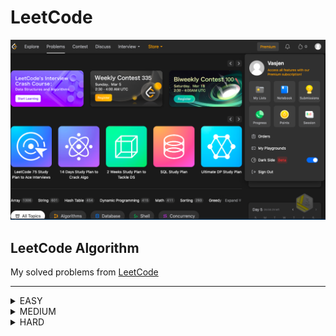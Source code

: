 LeetCode
========
![Album](./Wall.png)
## LeetCode Algorithm

My solved problems from [LeetCode](https://leetcode.com/problems/)
***
<details> 
  List of solved easy level problems 
  <summary>EASY</summary>

  
| # | Title | Solution |   Date   | Runtime | Memory |
|---| ----- | -------- | -------- | --------| ------ |
|1|[Two Sum](https://leetcode.com/problems/two-sum/) | [C#](./Easy/1/Solution.cs) |22-02-2023| [:milky_way:](./Easy/1/Runtime.png)|[:sunrise_over_mountains:](./Easy/1/Memory.png)
|9|[Palindrome Number](https://leetcode.com/problems/palindrome-number) | [C#](./Easy/9/Solution.cs) |22-02-2023| [:milky_way:](./Easy/9/Runtime.png)|[:sunrise_over_mountains:](./Easy/9/Memory.png)
|13|[Roman to Integer](https://leetcode.com/problems/roman-to-integer/description/) | [C# 1](./Easy/13/Solution.cs) , [C# 2](./Easy/13/Alternative.cs) |28-02-2023| [:milky_way:](./Easy/13/Runtime.png)|[:sunrise_over_mountains:](./Easy/13/Memory.png)
|14|[Longest Common Prefix](https://leetcode.com/problems/longest-common-prefix/) | [C#](./Easy/14/Solution.cs) |02-03-2023| [:milky_way:](./Easy/14/Runtime.png)|[:sunrise_over_mountains:](./Easy/14/Memory.png)
|26|[Remove Duplicates from Sorted Array](https://leetcode.com/problems/remove-duplicates-from-sorted-array/) | [C#](./Easy/26/Solution.cs) |25-04-2023| [:milky_way:](./Easy/26/Runtime.png)|[:sunrise_over_mountains:](./Easy/26/Memory.png)
|27|[Remove Element](https://leetcode.com/problems/remove-element/) | [C#](./Easy/27/Solution.cs) |05-04-2023| [:milky_way:](./Easy/27/Runtime.png)|[:sunrise_over_mountains:](./Easy/27/Memory.png)
|28|[Find the Index of the First Occurrence in a String](https://leetcode.com/problems/find-the-index-of-the-first-occurrence-in-a-string/) | [C#](./Easy/28/Solution.cs) |25-04-2023| [:milky_way:](./Easy/28/Runtime.png)|[:sunrise_over_mountains:](./Easy/28/Memory.png)
|35|[Search Insert Position](https://leetcode.com/problems/search-insert-position/) | [C#](./Easy/35/Solution.cs) |27-08-2023| [:milky_way:](./Easy/35/Runtime.png)|[:sunrise_over_mountains:](./Easy/35/Memory.png)
|112|[Path Sum](https://leetcode.com/problems/path-sum) | [C#](./Easy/112/Solution.cs) |15-03-2023| [:milky_way:](./Easy/112/Runtime.png)|[:sunrise_over_mountains:](./Easy/112/Memory.png)
|125|[Valid Palindrome](https://leetcode.com/problems/valid-palindrome/) | [C# 1](./Easy/125/Solution.cs) , [C# 2](./Easy/125/Alternative/Solution.cs) |13-09-2023| [:milky_way:](./Easy/125/Alternative/Runtime.png)|[:sunrise_over_mountains:](./Easy/125/Alternative/Memory.png)
|136|[Single Number](https://leetcode.com/problems/single-number/) | [C#](./Easy/136/Solution.cs) |26-04-2023| [:milky_way:](./Easy/136/Runtime.png)|[:sunrise_over_mountains:](./Easy/136/Memory.png)
|145|[Binary Tree Postorder Traversal](https://leetcode.com/problems/binary-tree-postorder-traversal/) | [C#](./Easy/145/Solution.cs) |01-04-2023| [:milky_way:](./Easy/145/Runtime.png)|[:sunrise_over_mountains:](./Easy/145/Memory.png)
|169|[Majority Element](https://leetcode.com/problems/majority-element/) | [C#](./Easy/169/Solution.cs) |17-04-2023| [:milky_way:](./Easy/169/Runtime.png)|[:sunrise_over_mountains:](./Easy/169/Memory.png)
|205|[Isomorphic Strings](https://leetcode.com/problems/isomorphic-strings/) | [C#](./Easy/205/Solution.cs) |01-05-2023| [:milky_way:](./Easy/1205/Runtime.png)|[:sunrise_over_mountains:](./Easy/205/Memory.png)
|217|[Contains Duplicate](https://leetcode.com/problems/contains-duplicate/) | [C#](./Easy/217/Solution.cs) |18-04-2023| [:milky_way:](./Easy/217/Runtime.png)|[:sunrise_over_mountains:](./Easy/217/Memory.png)
|225|[Implement Stack using Queues](https://leetcode.com/problems/implement-stack-using-queues/) | [C#](./Easy/225/Solution.cs) |28-04-2023| [:milky_way:](./Easy/225/Runtime.png)|[:sunrise_over_mountains:](./Easy/225/Memory.png)
|242|[Valid Anagram](https://leetcode.com/problems/valid-anagram/) | [C#](./Easy/242/Solution.cs) |19-04-2023| [:milky_way:](./Easy/242/Runtime.png)|[:sunrise_over_mountains:](./Easy/242/Memory.png)
|258|[Add Digits](https://leetcode.com/problems/add-digits/) | [C#](./Easy/258/Solution.cs) |29-04-2023| [:milky_way:](./Easy/258/Runtime.png)|[:sunrise_over_mountains:](./Easy/258/Memory.png)
|268|[Missing Number](https://leetcode.com/problems/missing-number/) | [C#](./Easy/268/Solution.cs) , [C# 2](./Easy/268/Alternative/Solution.cs) |27-08-2023| [:milky_way:](./Easy/268/Alternative/Runtime.png)|[:sunrise_over_mountains:](./Easy/268/Alternative/Memory.png)
|283|[Move Zeroes](https://leetcode.com/problems/move-zeroes/) | [C#](./Easy/283/Solution.cs) |08-04-2023| [:milky_way:](./Easy/283/Runtime.png)|[:sunrise_over_mountains:](./Easy/283/Memory.png)
|290|[Word Pattern](https://leetcode.com/problems/word-pattern/) | [C#](./Easy/290/Solution.cs) |21-04-2023| [:milky_way:](./Easy/290/Runtime.png)|[:sunrise_over_mountains:](./Easy/290/Memory.png)
|326|[Power of Three](https://leetcode.com/problems/power-of-three/description/) | [C#](./Easy/326/Solution.cs) |04-03-2023| [:milky_way:](./Easy/326/Runtime.png)|[:sunrise_over_mountains:](./Easy/326/Memory.png)
|344|[Reverse String](https://leetcode.com/problems/reverse-string) | [C#](./Easy/344/Solution.cs) |07-04-2023| [:milky_way:](./Easy/344/Runtime.png)|[:sunrise_over_mountains:](./Easy/344/Memory.png)
|349|[Intersection of Two Arrays](https://leetcode.com/problems/intersection-of-two-arrays/) | [C#](./Easy/349/Solution.cs) |23-04-2023| [:milky_way:](./Easy/349/Runtime.png)|[:sunrise_over_mountains:](./Easy/349/Memory.png)
|387|[First Unique Character in a String](https://leetcode.com/problems/first-unique-character-in-a-string/) | [C# 1](./Easy/387/Solution.cs) , [C# 2](./Easy/387/Alternative/Solution.cs) |12-09-2023| [:milky_way:](./Easy/387/Alternative/Runtime.png)|[:sunrise_over_mountains:](./Easy/387/Alternative/Memory.png)
|412|[Fizz Buzz](https://leetcode.com/problems/fizz-buzz/) | [C# 1](./Easy/412/Solution.cs) , [C# 2](./Easy/412/Alternative/Solution.cs) |12-09-2023| [:milky_way:](./Easy/412/Alternative/Runtime.png)|[:sunrise_over_mountains:](./Easy/412/Alternative/Memory.png)
|414|[Third Maximum Number](https://leetcode.com/problems/third-maximum-number/) | [C#](./Easy/414/Solution.cs) |05-04-2023| [:milky_way:](./Easy/414/Runtime.png)|[:sunrise_over_mountains:](./Easy/414/Memory.png)
|461|[Hamming Distance](https://leetcode.com/problems/hamming-distance/description/) | [C#](./Easy/461/Solution.cs) |04-03-2023| [:milky_way:](./Easy/461/Runtime.png)|[:sunrise_over_mountains:](./Easy/461/Memory.png)
|507|[Perfect Number](https://leetcode.com/problems/perfect-number/) | [C#](./Easy/507/Solution.cs) |05-04-2023| [:milky_way:](./Easy/507/Runtime.png)|[:sunrise_over_mountains:](./Easy/507/Memory.png)
|557|[Reverse Words in a String III](https://leetcode.com/problems/reverse-words-in-a-string-iii/) | [C#](./Easy/557/Solution.cs) |08-04-2023| [:milky_way:](./Easy/557/Runtime.png)|[:sunrise_over_mountains:](./Easy/557/Memory.png)
|594|[Longest Harmonious Subsequence](https://leetcode.com/problems/longest-harmonious-subsequence/) | [C#](./Easy/594/Solution.cs) |06-04-2023| [:milky_way:](./Easy/594/Runtime.png)|[:sunrise_over_mountains:](./Easy/594/Memory.png)
|606|[Sales Person](https://leetcode.com/problems/sales-person/description/) | [SQL](./Easy/606/Solution.sql) |04-03-2023| [:milky_way:](./Easy/606/Runtime.png)| –
|637|[Average of Levels in Binary Tree](https://leetcode.com/problems/average-of-levels-in-binary-tree/) | [C#](./Easy/637/Solution.cs) |04-04-2023| [:milky_way:](./Easy/637/Runtime.png)|[:sunrise_over_mountains:](./Easy/637/Memory.png)
|643|[Maximum Average Subarray I](https://leetcode.com/problems/maximum-average-subarray-i/) | [C# 1](./Easy/643/Solution.cs) , [C# 2](./Easy/643/Alternative/Solution.cs) |08-04-2023| [:milky_way:](./Easy/643/Alternative/Runtime.png)|[:sunrise_over_mountains:](./Easy/643/Alternative/Memory.png)
|657|[Robot Return to Origin](https://leetcode.com/problems/robot-return-to-origin/) | [C#](./Easy/657/Solution.cs) |01-04-2023| [:milky_way:](./Easy/657/Runtime.png)|[:sunrise_over_mountains:](./Easy/657/Memory.png)
|704|[Binary Search](https://leetcode.com/problems/binary-search/) | [C#](./Easy/704/Solution.cs) |27-08-2023| [:milky_way:](./Easy/704/Runtime.png)|[:sunrise_over_mountains:](./Easy/704/Memory.png)
|709|[To Lower Case](https://leetcode.com/problems/to-lower-case/) | [C#](./Easy/709/Solution.cs) |30-03-2023| [:milky_way:](./Easy/709/Runtime.png)|[:sunrise_over_mountains:](./Easy/709/Memory.png)
|724|[Find Pivot Index](https://leetcode.com/problems/find-pivot-index/) | [C#](./Easy/724/Solution.cs) |10-04-2023| [:milky_way:](./Easy/724/Runtime.png)|[:sunrise_over_mountains:](./Easy/724/Memory.png)
|796|[Rotate String](https://leetcode.com/problems/rotate-string/) | [C#](./Easy/796/Solution.cs) |05-05-2023| [:milky_way:](./Easy/796/Runtime.png)|[:sunrise_over_mountains:](./Easy/796/Memory.png)
|832|[Flipping an Image](https://leetcode.com/problems/flipping-an-image/) | [C#](./Easy/832/Solution.cs) |13-05-2023| [:milky_way:](./Easy/832/Runtime.png)|[:sunrise_over_mountains:](./Easy/832/Memory.png)
|896|[Monotonic Array](https://leetcode.com/problems/monotonic-array) | [C#](./Easy/896/Solution.cs) |24-02-2023| [:milky_way:](./Easy/896/Runtime.png)|[:sunrise_over_mountains:](./Easy/896/Memory.png)
|905|[Sort Array By Parity](https://leetcode.com/problems/sort-array-by-parity/) | [C#](./Easy/905/Solution.cs), [C#](./Easy/905/Alternative/Solution.cs) |05-04-2023| [:milky_way:](./Easy/905/Runtime.png)|[:sunrise_over_mountains:](./Easy/905/Memory.png)
|917|[Reverse Only Letters](https://leetcode.com/problems/reverse-only-letters/) | [C#](./Easy/917/Solution.cs) |09-04-2023| [:milky_way:](./Easy/917/Runtime.png)|[:sunrise_over_mountains:](./Easy/917/Memory.png)
|925|[Long Pressed Name](https://leetcode.com/problems/long-pressed-name/) | [C#](./Easy/925/Solution.cs) |24-02-2023| [:milky_way:](./Easy/925/Runtime.png)|[:sunrise_over_mountains:](./Easy/925/Memory.png)
|929|[Unique Email Addresses](https://leetcode.com/problems/unique-email-addresses/) | [C#](./Easy/929/Solution.cs) |03-04-2023| [:milky_way:](./Easy/929/Runtime.png)|[:sunrise_over_mountains:](./Easy/929/Memory.png)
|976|[Largest Perimeter Triangle](https://leetcode.com/problems/largest-perimeter-triangle/) | [C#](./Easy/976/Solution.cs) |06-04-2023| [:milky_way:](./Easy/976/Runtime.png)|[:sunrise_over_mountains:](./Easy/976/Memory.png)
|977|[Squares of a Sorted Array](https://leetcode.com/problems/squares-of-a-sorted-array/) | [C#](./Easy/977/Solution.cs) , [C# 2](./Easy/977/Alternative/Solution.cs) |13-09-2023|  [:milky_way:](./Easy/977/Alternative/Runtime.png)|[:sunrise_over_mountains:](./Easy/977/Alternative/Memory.png)
|989|[Add to Array-Form of Integer](https://leetcode.com/problems/add-to-array-form-of-integer/) | [C#](./Easy/989/Solution.cs) |04-03-2023| [:milky_way:](./Easy/989/Runtime.png)|[:sunrise_over_mountains:](./Easy/989/Memory.png)
|993|[Cousins in Binary Tree](https://leetcode.com/problems/cousins-in-binary-tree/) | [C#](./Easy/993/Solution.cs) |05-04-2023| [:milky_way:](./Easy/993/Runtime.png)|[:sunrise_over_mountains:](./Easy/993/Memory.png)
|997|[Find the Town Judge](https://leetcode.com/problems/find-the-town-judge/) | [C#](./Easy/997/Solution.cs) |07-04-2023| [:milky_way:](./Easy/997/Runtime.png)|[:sunrise_over_mountains:](./Easy/997/Memory.png)
|1047|[Remove All Adjacent Duplicates In String](https://leetcode.com/problems/remove-all-adjacent-duplicates-in-string/) | [C#](./Easy/1047/Solution.cs) |16-05-2023| [:milky_way:](./Easy/1047/Runtime.png)|[:sunrise_over_mountains:](./Easy/1047/Memory.png)
|1089|[Duplicate Zeros](https://leetcode.com/problems/duplicate-zeros) | [C#](./Easy/1089/Solution.cs) |30-03-2023| [:milky_way:](./Easy/1089/Runtime.png)|[:sunrise_over_mountains:](./Easy/1089/Memory.png)
|1103|[Distribute Candies to People](https://leetcode.com/problems/distribute-candies-to-people/) | [C# 1](./Easy/1103/Solution.cs) , [C# 2](./Easy/1103/Alternative/Solution.cs) |06-03-2023| [:milky_way:](./Easy/1103/Alternative/Runtime.png)|[:sunrise_over_mountains:](./Easy/1103/Alternative/Memory.png)
|1122|[Relative Sort Array](https://leetcode.com/problems/relative-sort-array/) | [C#](./Easy/1122/Solution.cs) |04-05-2023| [:milky_way:](./Easy/1122/Runtime.png)|[:sunrise_over_mountains:](./Easy/1122/Memory.png)
|1133|[Largest Unique Number](https://leetcode.com/problems/largest-unique-number/) | [C#](./Easy/1133/Solution.cs)|15-04-2023| [:milky_way:](./Easy/1133/Runtime.png)|[:sunrise_over_mountains:](./Easy/1133/Memory.png)
|1189|[Maximum Number of Balloons](https://leetcode.com/problems/maximum-number-of-balloons/) | [C#](./Easy/1189/Solution.cs)|15-04-2023| [:milky_way:](./Easy/1189/Runtime.png)|[:sunrise_over_mountains:](./Easy/1189/Memory.png)
|1207|[Unique Number of Occurrences](https://leetcode.com/problems/unique-number-of-occurrences/) | [C#](./Easy/1207/Solution.cs)|31-03-2023| [:milky_way:](./Easy/1207/Runtime.png)|[:sunrise_over_mountains:](./Easy/1207/Memory.png)
|1295|[Find Numbers with Even Number of Digits](https://leetcode.com/problems/find-numbers-with-even-number-of-digits/description/) | [C#](./Easy/1295/Solution.cs)|05-04-2023| [:milky_way:](./Easy/1295/Runtime.png)|[:sunrise_over_mountains:](./Easy/1295/memory.png)
|1309|[Decrypt String from Alphabet to Integer Mapping](https://leetcode.com/problems/decrypt-string-from-alphabet-to-integer-mapping) | [C#](./Easy/1309/Solution.cs) |05-03-2023| [:milky_way:](./Easy/1309/Runtime.png)|[:sunrise_over_mountains:](./Easy/1309/Memory.png)
|1360|[Number of Days Between Two Dates](https://leetcode.com/problems/number-of-days-between-two-dates/) | [C#](./Easy/1360/Solution.cs) |06-05-2023| [:milky_way:](./Easy/1360/Runtime.png)|[:sunrise_over_mountains:](./Easy/1360/Memory.png)
|1365|[How Many Numbers Are Smaller Than the Current Number](https://leetcode.com/problems/how-many-numbers-are-smaller-than-the-current-number/) | [C#](./Easy/1365/Solution.cs) |30-04-2023| [:milky_way:](./Easy/1365/Runtime.png)|[:sunrise_over_mountains:](./Easy/1365/Memory.png)
|1408|[String Matching in an Array](https://leetcode.com/problems/string-matching-in-an-array/) | [C#](./Easy/1408/Solution.cs) |01-04-2023| [:milky_way:](./Easy/1408/Runtime.png)|[:sunrise_over_mountains:](./Easy/1408/Memory.png)
|1413|[Minimum Value to Get Positive Step by Step Sum](https://leetcode.com/problems/minimum-value-to-get-positive-step-by-step-sum/) | [C#](./Easy/1413/Solution.cs) |08-04-2023| [:milky_way:](./Easy/1413/Runtime.png)|[:sunrise_over_mountains:](./Easy/1413/Memory.png)
|1417|[Reformat The String](https://leetcode.com/problems/reformat-the-string/) | [C#](./Easy/1417/Solution.cs) |16-03-2023| [:milky_way:](./Easy/1417/Runtime.png)|[:sunrise_over_mountains:](./Easy/1417/Memory.png)
|1422|[Maximum Score After Splitting a String](https://leetcode.com/problems/maximum-score-after-splitting-a-string/description/) | [C#](./Easy/1422/Solution.cs) |05-03-2023| [:milky_way:](./Easy/1422/Runtime.png)|[:sunrise_over_mountains:](./Easy/1422/Memory.png)
|1426|[Counting Elements](https://leetcode.com/problems/counting-elements/) | [C#](./Easy/1426/Solution.cs) |11-04-2023| [:milky_way:](./Easy/1426/Runtime.png)|[:sunrise_over_mountains:](./Easy/1426/Memory.png)
|1480|[Running Sum of 1d Array](https://leetcode.com/problems/running-sum-of-1d-array) | [C#](./Easy/1480/Solution.cs) |08-04-2023| [:milky_way:](./Easy/1480/Runtime.png)|[:sunrise_over_mountains:](./Easy/1480/Memory.png)
|1496|[Path Crossing](https://leetcode.com/problems/path-crossing/) | [C#](./Easy/1496/Solution.cs) |01-04-2023| [:milky_way:](./Easy/1496/Runtime.png)|[:sunrise_over_mountains:](./Easy/1496/Memory.png)
|1502|[Can Make Arithmetic Progression From Sequence](https://leetcode.com/problems/can-make-arithmetic-progression-from-sequence/) | [C#](./Easy/1502/Solution.cs) |06-04-2023| [:milky_way:](./Easy/1502/Runtime.png)|[:sunrise_over_mountains:](./Easy/1502/Memory.png)
|1512|[Number of Good Pairs](https://leetcode.com/problems/number-of-good-pairs/) | [C#](./Easy/1512/Solution.cs) |02-05-2023| [:milky_way:](./Easy/1512/Runtime.png)|[:sunrise_over_mountains:](./Easy/1512/Memory.png)
|1539|[Kth Missing Positive Number](https://leetcode.com/problems/kth-missing-positive-number/) | [C#](./Easy/1539/Solution.cs) |06-03-2023| [:milky_way:](./Easy/1539/Runtime.png)|[:sunrise_over_mountains:](./Easy/1539/Memory.png)
|1544|[Make The String Great](https://leetcode.com/problems/make-the-string-great/) | [C#](./Easy/1544/Solution.cs) |01-04-2023| [:milky_way:](./Easy/1544/Runtime.png)|[:sunrise_over_mountains:](./Easy/1544/Memory.png)
|1576|[Replace All ?'s to Avoid Consecutive Repeating Characters](https://leetcode.com/problems/replace-all-s-to-avoid-consecutive-repeating-characters) | [C#](./Easy/1576/Solution.cs) |31-03-2023| [:milky_way:](./Easy/1576/Runtime.png)|[:sunrise_over_mountains:](./Easy/1576/Memory.png)
|1662|[Check If Two String Arrays are Equivalent](https://leetcode.com/problems/check-if-two-string-arrays-are-equivalent/) | [C#](./Easy/1662/Solution.cs) |01-04-2023| [:milky_way:](./Easy/1662/Runtime.png)|[:sunrise_over_mountains:](./Easy/1662/Memory.png)
|1668|[Maximum Repeating Substring](https://leetcode.com/problems/maximum-repeating-substring/) | [C#](./Easy/1668/Solution.cs) |01-04-2023| [:milky_way:](./Easy/1668/Runtime.png)|[:sunrise_over_mountains:](./Easy/1668/Memory.png)
|1700|[Number of Students Unable to Eat Lunch](https://leetcode.com/problems/number-of-students-unable-to-eat-lunch/) | [C#](./Easy/1700/Solution.cs) |06-04-2023| [:milky_way:](./Easy/1700/Runtime.png)|[:sunrise_over_mountains:](./Easy/1700/Memory.png)
|1725|[Number Of Rectangles That Can Form The Largest Square](https://leetcode.com/problems/number-of-rectangles-that-can-form-the-largest-square/) | [C#](./Easy/1725/Solution.cs) |31-03-2023| [:milky_way:](./Easy/1725/Runtime.png)|[:sunrise_over_mountains:](./Easy/1725/Memory.png)
|1732|[Find the Highest Altitude](https://leetcode.com/problems/find-the-highest-altitude/) | [C#](./Easy/1732/Solution.cs) |10-04-2023| [:milky_way:](./Easy/1732/Runtime.png)|[:sunrise_over_mountains:](./Easy/1732/Memory.png)
|1748|[Sum of Unique Elements](https://leetcode.com/problems/sum-of-unique-elements/) | [C#](./Easy/1748/Solution.cs) |06-05-2023| [:milky_way:](./Easy/1748/Runtime.png)|[:sunrise_over_mountains:](./Easy/1748/Memory.png)
|1791|[Find Center of Star Graph](https://leetcode.com/problems/find-center-of-star-graph/) | [C#](./Easy/1791/Solution.cs) |03-04-2023| [:milky_way:](./Easy/1791/Runtime.png)|[:sunrise_over_mountains:](./Easy/1791/Memory.png)
|1812|[Determine Color of a Chessboard Square](https://leetcode.com/problems/determine-color-of-a-chessboard-square/) | [C#](./Easy/1812/Solution.cs) |30-03-2023| [:milky_way:](./Easy/1812/Runtime.png)|[:sunrise_over_mountains:](./Easy/1812/Memory.png)
|1832|[Check if the Sentence Is Pangram](https://leetcode.com/problems/check-if-the-sentence-is-pangram/) | [C#](./Easy/1832/Solution.cs) |11-04-2023| [:milky_way:](./Easy/1832/Runtime.png)|[:sunrise_over_mountains:](./Easy/1832/Memory.png)
|1886|[Determine Whether Matrix Can Be Obtained By Rotation](https://leetcode.com/problems/determine-whether-matrix-can-be-obtained-by-rotation/) | [C#](./Easy/1886/Solution.cs) |30-03-2023| [:milky_way:](./Easy/1886/Runtime.png)|[:sunrise_over_mountains:](./Easy/1886/Memory.png)
|1893|[Check if All the Integers in a Range Are Covered](https://leetcode.com/problems/check-if-all-the-integers-in-a-range-are-covered/) | [C#](./Easy/1893/Solution.cs) |20-04-2023| [:milky_way:](./Easy/1893/Runtime.png)|[:sunrise_over_mountains:](./Easy/1893/Memory.png)
|1903|[Largest Odd Number in String](https://leetcode.com/problems/largest-odd-number-in-string/) | [C#](./Easy/1903/Solution.cs) |16-03-2023| [:milky_way:](./Easy/1903/Runtime.png)|[:sunrise_over_mountains:](./Easy/1903/Memory.png)
|1909|[Remove One Element to Make the Array Strictly Increasing](https://leetcode.com/problems/remove-one-element-to-make-the-array-strictly-increasing/) | [C#](./Easy/1909/Solution.cs), [C# Better](./Easy/1909/Alternative/Better.cs) |03-04-2023| [:milky_way:](./Easy/1909/Alternative/Runtime.png)|[:sunrise_over_mountains:](./Easy/1909/Alternative/Memory.png)
|1941|[Check if All Characters Have Equal Number of Occurrences](https://leetcode.com/problems/check-if-all-characters-have-equal-number-of-occurrences) | [C#](./Easy/1941/Solution.cs) |11-04-2023| [:milky_way:](./Easy/1941/Runtime.png)|[:sunrise_over_mountains:](./Easy/1941/Memory.png)
|1974|[Minimum Time to Type Word Using Special Typewriter](https://leetcode.com/problems/minimum-time-to-type-word-using-special-typewriter/description/) | [C#](./Easy/1974/Solution.cs) |04-03-2023| [:milky_way:](./Easy/1974/Runtime.png)|[:sunrise_over_mountains:](./Easy/1974/Memory.png)
|1979|[Find Greatest Common Divisor of Array](https://leetcode.com/problems/find-greatest-common-divisor-of-array/) | [C#](./Easy/1979/Solution.cs) |23-02-2023| [:milky_way:](./Easy/1979/Runtime.png)|[:sunrise_over_mountains:](./Easy/1979/Memory.png)
|1991|[Find the Middle Index in Array](https://leetcode.com/problems/find-the-middle-index-in-array/) | [C#](./Easy/1991/Solution.cs) |10-04-2023| [:milky_way:](./Easy/1991/Runtime.png)|[:sunrise_over_mountains:](./Easy/1991/Memory.png)
|2000|[Reverse Prefix of Word](https://leetcode.com/problems/reverse-prefix-of-word/) | [C#](./Easy/2000/Solution.cs) |04-04-2023| [:milky_way:](./Easy/2000/Runtime.png)|[:sunrise_over_mountains:](./Easy/2000/Memory.png)
|2022|[Convert 1D Array Into 2D Array](https://leetcode.com/problems/convert-1d-array-into-2d-array/) | [C#](./Easy/2022/Solution.cs) |05-04-2023| [:milky_way:](./Easy/2022/Runtime.png)|[:sunrise_over_mountains:](./Easy/2022/Memory.png)
|2042|[Check if Numbers Are Ascending in a Sentence](https://leetcode.com/problems/check-if-numbers-are-ascending-in-a-sentence/) | [C#](./Easy/2042/Solution.cs) |06-04-2023| [:milky_way:](./Easy/2042/Runtime.png)|[:sunrise_over_mountains:](./Easy/2042/Memory.png)
|2057|[Smallest Index With Equal Value](https://leetcode.com/problems/find-greatest-common-divisor-of-array/) | [C#](./Easy/2057/Solution.cs) |03-04-2023| [:milky_way:](./Easy/2057/Runtime.png)|[:sunrise_over_mountains:](./Easy/2057/Memory.png)
|2114|[Maximum Number of Words Found in Sentences](https://leetcode.com/problems/maximum-number-of-words-found-in-sentences/) | [C#](./Easy/2114/Solution.cs) |05-03-2023| [:milky_way:](./Easy/2114/Runtime.png)|[:sunrise_over_mountains:](./Easy/2114/Memory.png)
|2119|[A Number After a Double Reversal](https://leetcode.com/problems/a-number-after-a-double-reversal/) | [C#](./Easy/2119/Solution.cs) |05-04-2023| [:milky_way:](./Easy/2119/Runtime.png)|[:sunrise_over_mountains:](./Easy/2119/Memory.png)
|2124|[Check if All A's Appears Before All B's](https://leetcode.com/problems/check-if-all-as-appears-before-all-bs/) | [C#](./Easy/2124/Solution.cs) |23-03-2023| [:milky_way:](./Easy/2124/Runtime.png)|[:sunrise_over_mountains:](./Easy/2124/Memory.png)
|2129|[Capitalize the Title](https://leetcode.com/problems/capitalize-the-title) | [C#](./Easy/2129/Solution.cs) |06-03-2023| [:milky_way:](./Easy/2129/Runtime.png)|[:sunrise_over_mountains:](./Easy/2129/Memory.png)
|2144|[Minimum Cost of Buying Candies With Discount](https://leetcode.com/problems/minimum-cost-of-buying-candies-with-discount/) | [C#](./Easy/2144/Solution.cs) |25-03-2023| [:milky_way:](./Easy/2144/Runtime.png)|[:sunrise_over_mountains:](./Easy/2144/Memory.png)
|2154|[Keep Multiplying Found Values by Two](https://leetcode.com/problems/keep-multiplying-found-values-by-two/) | [C#](./Easy/2154/Solution.cs) |01-04-2023| [:milky_way:](./Easy/2154/Runtime.png)|[:sunrise_over_mountains:](./Easy/2154/Memory.png)
|2224|[Minimum Number of Operations to Convert Time](https://leetcode.com/problems/minimum-number-of-operations-to-convert-time/) | [C#](./Easy/2224/Solution.cs) |28-03-2023| [:milky_way:](./Easy/2224/Runtime.png)|[:sunrise_over_mountains:](./Easy/2224/Memory.png)
|2248|[Intersection of Multiple Arrays](https://leetcode.com/problems/intersection-of-multiple-arrays/) | [C#](./Easy/2248/Solution.cs) |11-04-2023| [:milky_way:](./Easy/2248/Runtime.png)|[:sunrise_over_mountains:](./Easy/2248/Memory.png)
|2335|[Minimum Amount of Time to Fill Cups](https://leetcode.com/problems/minimum-amount-of-time-to-fill-cups/) | [C#](./Easy/2335/Solution.cs) |16-03-2023| [:milky_way:](./Easy/2335/Runtime.png)|[:sunrise_over_mountains:](./Easy/2335/Memory.png)
|2351|[First Letter to Appear Twicee](https://leetcode.com/problems/first-letter-to-appear-twice) | [C# 1](./Easy/2351/Solution.cs) , [C# 2](./Easy/2351/Alternative/Solution.cs) |07-03-2023| [:milky_way:](./Easy/2351/Runtime.png)|[:sunrise_over_mountains:](./Easy/2351/Memory.png)
|2404|[Most Frequent Even Element](https://leetcode.com/problems/most-frequent-even-element/) | [C# 1](./Easy/2404/Solution.cs) , [C# 2](./Easy/2404/Alternative/Solution.cs) |06-04-2023| [:milky_way:](./Easy/2404/Alternative/Runtime.png)|[:sunrise_over_mountains:](./Easy/2404/Alternative/Memory.png)
|2413|[Smallest Even Multiple](https://leetcode.com/problems/smallest-even-multiple/) | [C#](./Easy/2413/Solution.cs) |05-04-2023| [:milky_way:](./Easy/2413/Runtime.png)|[:sunrise_over_mountains:](./Easy/2413/Memory.png)
|2451|[Odd String Difference](https://leetcode.com/problems/odd-string-difference/) | [C#](./Easy/2451/Solution.cs) |24-02-2023| [:milky_way:](./Easy/2451/Runtime.png)|[:sunrise_over_mountains:](./Easy/2451/Memory.png)
|2455|[Average Value of Even Numbers That Are Divisible by Three](https://leetcode.com/problems/average-value-of-even-numbers-that-are-divisible-by-three/) | [C#](./Easy/2455/Solution.cs) |23-03-2023| [:milky_way:](./Easy/2455/Runtime.png)|[:sunrise_over_mountains:](./Easy/2455/Memory.png)
|2485|[Find the Pivot Integer](https://leetcode.com/problems/find-the-pivot-integer/) | [C#](./Easy/2485/Solution.cs) |07-04-2023| [:milky_way:](./Easy/2485/Runtime.png)|[:sunrise_over_mountains:](./Easy/2485/Memory.png)
|2544|[Alternating Digit Sum](https://leetcode.com/problems/alternating-digit-sum/) | [C#](./Easy/2544/Solution.cs) |06-04-2023| [:milky_way:](./Easy/2544/Runtime.png)|[:sunrise_over_mountains:](./Easy/2544/Memory.png)
|2574|[Left and Right Sum Differences](https://leetcode.com/problems/left-and-right-sum-differences/) | [C#](./Easy/2574/Solution.cs) |22-04-2023| [:milky_way:](./Easy/2574/Runtime.png)|[:sunrise_over_mountains:](./Easy/2574/Memory.png)
|2605|[Form Smallest Number From Two Digit Arrays](https://leetcode.com/problems/form-smallest-number-from-two-digit-arrays/) | [C# 1](./Easy/2605/Solution.cs) , [C# 2](./Easy/2605/Alternative/Solution.cs) |12-09-2023| [:milky_way:](./Easy/2605/Alternative/Runtime.png)|[:sunrise_over_mountains:](./Easy/2605/Alternative/Memory.png)
</details>
<details> 
List of solved medium level problems 
  <summary>MEDIUM</summary>

| # | Title | Solution |   Date   | Runtime | Memory |
|---| ----- | -------- | -------- | --------| ------ |
|3|[Longest Substring Without Repeating Characters](https://leetcode.com/problems/longest-substring-without-repeating-characters/) | [C#](./Medium/3/Solution.cs) |12-04-2023| [:milky_way:](./Medium/3/Runtime.png)|[:sunrise_over_mountains:](./Medium/3/Memory.png)
|7|[Reverse Integer](https://leetcode.com/problems/reverse-integer/) | [C#](./Medium/7/Solution.cs) |14-04-2023| [:milky_way:](./Medium/7/Runtime.png)|[:sunrise_over_mountains:](./Medium/7/Memory.png)
|49|[Group Anagrams](https://leetcode.com/problems/group-anagrams/) | [C#](./Medium/49/Solution.cs) |14-04-2023| [:milky_way:](./Medium/49/Runtime.png)|[:sunrise_over_mountains:](./Medium/49/Memory.png)
|74|[Search a 2D Matrix](https://leetcode.com/problems/search-a-2d-matrix/) | [C#](./Medium/74/Solution.cs) |27-08-2023| [:milky_way:](./Medium/74/Runtime.png)|[:sunrise_over_mountains:](./Medium/74/Memory.png)
|209|[Minimum Size Subarray Sum](https://leetcode.com/problems/minimum-size-subarray-sum/) | [C#](./Medium/209/Solution.cs) |09-04-2023| [:milky_way:](./Medium/209/Runtime.png)|[:sunrise_over_mountains:](./Medium/209/Memory.png)
|560|[Subarray Sum Equals K](https://leetcode.com/problems/subarray-sum-equals-k/) | [C#](./Medium/560/Solution.cs) |11-04-2023| [:milky_way:](./Medium/560/Runtime.png)|[:sunrise_over_mountains:](./Medium/560/Memory.png)
|713|[Subarray Product Less Than K](https://leetcode.com/problems/subarray-product-less-than-k/) | [C#](./Medium/713/Solution.cs) |08-04-2023| [:milky_way:](./Medium/713/Runtime.png)|[:sunrise_over_mountains:](./Medium/713/Memory.png)
|1004|[Max Consecutive Ones III](https://leetcode.com/problems/max-consecutive-ones-iii/) | [C#](./Medium/1004/Solution.cs) |08-04-2023| [:milky_way:](./Medium/1004/Runtime.png)|[:sunrise_over_mountains:](./Medium/1004/Memory.png)
|1208|[Get Equal Substrings Within Budget](https://leetcode.com/problems/get-equal-substrings-within-budget/) | [C#](./Medium/1208/Solution.cs) |09-04-2023| [:milky_way:](./Medium/1208/Runtime.png)|[:sunrise_over_mountains:](./Medium/1208/Memory.png)
|1248|[Count Number of Nice Subarrays](https://leetcode.com/problems/count-number-of-nice-subarrays/) | [C#](./Medium/1248/Solution.cs) |14-04-2023| [:milky_way:](./Medium/1248/Runtime.png)|[:sunrise_over_mountains:](./Medium/1248/Memory.png)
|1456|[Maximum Number of Vowels in a Substring of Given Length](https://leetcode.com/problems/maximum-number-of-vowels-in-a-substring-of-given-length/) | [C#](./Medium/1456/Solution.cs) |09-04-2023| [:milky_way:](./Medium/1456/Runtime.png)|[:sunrise_over_mountains:](./Medium/1456/Memory.png)
|2225|[Find Players With Zero or One Losses](https://leetcode.com/problems/find-players-with-zero-or-one-losses/) | [C#](./Medium/2225/Solution.cs) |14-04-2023| [:milky_way:](./Medium/2225/Runtime.png)|[:sunrise_over_mountains:](./Medium/2225/Memory.png)
|2260|[Minimum Consecutive Cards to Pick Up](https://leetcode.com/problems/minimum-consecutive-cards-to-pick-up/) | [C#](./Medium/2260/Solution.cs) |15-04-2023| [:milky_way:](./Medium/2260/Runtime.png)|[:sunrise_over_mountains:](./Medium/2260/Memory.png)
|2270|[Number of Ways to Split Array](https://leetcode.com/problems/number-of-ways-to-split-array/) | [C#](./Medium/2270/Solution.cs) |08-04-2023| [:milky_way:](./Medium/2270/Runtime.png)|[:sunrise_over_mountains:](./Medium/2270/Memory.png)
|2300|[Successful Pairs of Spells and Potions](https://leetcode.com/problems/successful-pairs-of-spells-and-potions/) | [C#](./Medium/2300/Solution.cs) |27-08-2023| [:milky_way:](./Medium/2300/Runtime.png)|[:sunrise_over_mountains:](./Medium/2300/Memory.png)

</details>

<details> 
List of solved hard level problems 
  <summary>HARD</summary>

| # | Title | Solution |   Date   | Runtime | Memory |
|---| ----- | -------- | -------- | --------| ------ |
|4|[Median of Two Sorted Arrays](https://leetcode.com/problems/median-of-two-sorted-arrays/) | [C#](./Hard/4/Solution.cs) |13-04-2023| [:milky_way:](./Hard/4/Runtime.png)|[:sunrise_over_mountains:](./Hard/4/Memory.png)

</details>
